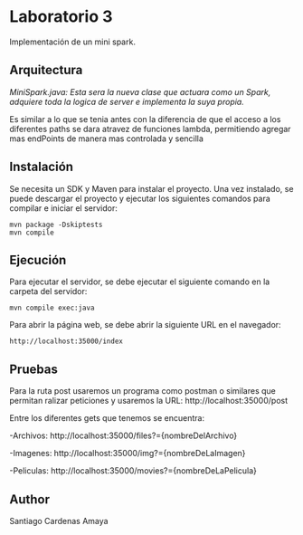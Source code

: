 # Laboratorio 3

Implementación de un mini spark.

## Arquitectura

*MiniSpark.java: Esta sera la nueva clase que actuara como un Spark, adquiere toda la logica de server e implementa la suya propia.*

Es similar a lo que se tenia antes con la diferencia de que el acceso a los diferentes paths se dara atravez de funciones lambda, permitiendo agregar mas endPoints de manera mas controlada y sencilla

## Instalación

Se necesita un SDK y Maven para instalar el proyecto. Una vez instalado, se puede descargar el proyecto y ejecutar los siguientes comandos para compilar e iniciar el servidor:

```
mvn package -Dskiptests
mvn compile
```

## Ejecución

Para ejecutar el servidor, se debe ejecutar el siguiente comando en la carpeta del servidor:

```
mvn compile exec:java
```

Para abrir la página web, se debe abrir la siguiente URL en el navegador:

```
http://localhost:35000/index
```

## Pruebas

Para la ruta post usaremos un programa como postman o similares que permitan ralizar peticiones y usaremos la URL:
http://localhost:35000/post

Entre los diferentes gets que tenemos se encuentra:

-Archivos: http://localhost:35000/files?={nombreDelArchivo}

-Imagenes: http://localhost:35000/img?={nombreDeLaImagen}

-Peliculas: http://localhost:35000/movies?={nombreDeLaPelicula}



## Author

Santiago Cardenas Amaya